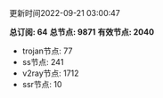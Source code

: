 更新时间2022-09-21 03:00:47

**总订阅: 64**
**总节点: 9871**
**有效节点: 2040**
- trojan节点: 77
- ss节点: 241
- v2ray节点: 1712
- ssr节点: 10
